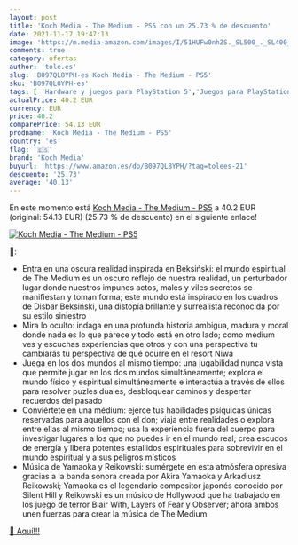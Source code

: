 ```yaml
---
layout: post
title: 'Koch Media - The Medium - PS5 con un 25.73 % de descuento'
date: 2021-11-17 19:47:13
image: 'https://m.media-amazon.com/images/I/51HUFw0nhZS._SL500_._SL400_.jpg'
comments: true
category: ofertas
author: 'tole.es'
slug: 'B097QL8YPH-es Koch Media - The Medium - PS5'
sku: 'B097QL8YPH-es'
tags: [ 'Hardware y juegos para PlayStation 5','Juegos para PlayStation 5','Videojuegos','koch media','ps5', ]
actualPrice: 40.2 EUR
currency: EUR
price: 40.2
comparePrice: 54.13 EUR
prodname: 'Koch Media - The Medium - PS5'
country: 'es'
flag: '🇪🇸'
brand: 'Koch Media'
buyurl: 'https://www.amazon.es/dp/B097QL8YPH/?tag=tolees-21'
descuento: '25.73'
average: '40.13'
---
```


En este momento está [Koch Media - The Medium - PS5](https://www.amazon.es/dp/B097QL8YPH/?tag=tolees-21) a 40.2 EUR (original: 54.13 EUR) (25.73 %  de descuento) en el siguiente enlace!

[![Koch Media - The Medium - PS5](https://m.media-amazon.com/images/I/51HUFw0nhZS._SL500_._SL400_.jpg)](https://www.amazon.es/dp/B097QL8YPH/?tag=tolees-21)

🔎:

- Entra en una oscura realidad inspirada en Beksiński: el mundo espiritual de The Medium es un oscuro reflejo de nuestra realidad, un perturbador lugar donde nuestros impunes actos, males y viles secretos se manifiestan y toman forma; este mundo está inspirado en los cuadros de Disbar Beksiński, una distopía brillante y surrealista reconocida por su estilo siniestro
- Mira lo oculto: indaga en una profunda historia ambigua, madura y moral donde nada es lo que parece y todo está en otro lado; como médium ves y escuchas experiencias que otros y con una perspectiva tu cambiarás tu perspectiva de qué ocurre en el resort Niwa
- Juega en los dos mundos al mismo tiempo: una jugabilidad nunca vista que permite jugar en los dos mundos simultáneamente; explora el mundo físico y espiritual simultáneamente e interactúa a través de ellos para resolver puzles duales, desbloquear caminos y despertar recuerdos del pasado
- Conviértete en una médium: ejerce tus habilidades psíquicas únicas reservadas para aquellos con el don; viaja entre realidades o explora entre ellas al mismo tiempo; usa la experiencia fuera del cuerpo para investigar lugares a los que no puedes ir en el mundo real; crea escudos de energía y libera potentes estallidos espirituales para sobrevivir en el mundo espiritual y a sus peligros místicos
- Música de Yamaoka y Reikowski: sumérgete en esta atmósfera opresiva gracias a la banda sonora creada por Akira Yamaoka y Arkadiusz Reikowski; Yamaoka es el legendario compositor japonés conocido por Silent Hill y Reikowski es un músico de Hollywood que ha trabajado en los juego de terror Blair With, Layers of Fear y Observer; ahora ambos unen fuerzas para crear la música de The Medium

[🛒 Aquí!!!](https://www.amazon.es/dp/B097QL8YPH/?tag=tolees-21)

